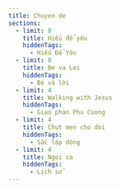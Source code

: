 ```yaml
---
title: Chuyen de
sections:
  - limit: 8
    title: Hiểu để yêu
    hiddenTags:
      - Hiểu Để Yêu
  - limit: 8
    title: Be va Loi
    hiddenTags:
      - Bé và lời
  - limit: 4
    title: Walking with Jesus
    hiddenTags:
      - Giao phan Phu Cuong
  - limit: 4
    title: Chut men cho doi
    hiddenTags:
      - Sắc lập dòng
  - limit: 4
    title: Ngoi ca
    hiddenTags:
      - Lịch sử
---
```

